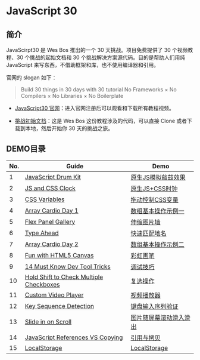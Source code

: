# JavaScript 30
## 简介
JavaScirpt30 是 Wes Bos 推出的一个 30 天挑战。项目免费提供了 30 个视频教程、30 个挑战的起始文档和 30 个挑战解决方案源代码。目的是帮助人们用纯 JavaScript 来写东西，不借助框架和库，也不使用编译器和引用。

官网的 slogan 如下：
> Build 30 things in 30 days with 30  tutorial
> No Frameworks × No Compilers × No Libraries × No Boilerplate

- [JavaScript30 官网](https://javascript30.com)：进入官网注册后可以观看和下载所有教程视频。

- [挑战初始文档](https://github.com/wesbos/JavaScript30)：这是 Wes Bos 这份教程涉及的代码，可以直接 Clone 或者下载到本地，然后开始你 30 天的挑战之旅。

## DEMO目录
No. | Guide | Demo
--- | --- | ---
1 | [JavaScript Drum Kit](https://github.com/wyx8267/JavaScript30/tree/master/01%20-%20JavaScript%20Drum%20Kit) | [原生JS模拟敲鼓效果](https://wyx8267.github.io/JavaScript30/01%20-%20JavaScript%20Drum%20Kit/)
2 | [JS and CSS Clock](https://github.com/wyx8267/JavaScript30/tree/master/02%20-%20JS%20and%20CSS%20Clock) | [原生JS+CSS时钟](https://wyx8267.github.io/JavaScript30/02%20-%20JS%20and%20CSS%20Clock/)
3 | [CSS Variables](https://github.com/wyx8267/JavaScript30/tree/master/03%20-%20CSS%20Variables) | [拖动控制CSS变量](https://wyx8267.github.io/JavaScript30/03%20-%20CSS%20Variables/)
4 | [Array Cardio Day 1](https://github.com/wyx8267/JavaScript30/tree/master/04%20-%20Array%20Cardio%20Day%201) | [数组基本操作示例一](https://wyx8267.github.io/JavaScript30/04%20-%20Array%20Cardio%20Day%201/)
5 | [Flex Panel Gallery](https://github.com/wyx8267/JavaScript30/tree/master/05%20-%20Flex%20Panel%20Gallery) | [伸缩图片墙](https://wyx8267.github.io/JavaScript30/05%20-%20Flex%20Panel%20Gallery/)
6 | [Type Ahead](https://github.com/wyx8267/JavaScript30/tree/master/06%20-%20Type%20Ahead) | [快速匹配地名](https://wyx8267.github.io/JavaScript30/06%20-%20Type%20Ahead/)
7 | [Array Cardio Day 2](https://github.com/wyx8267/JavaScript30/tree/master/07%20-%20Array%20Cardio%20Day%202) | [数组基本操作示例二](https://wyx8267.github.io/JavaScript30/07%20-%20Array%20Cardio%20Day%202/)
8 | [Fun with HTML5 Canvas](https://github.com/wyx8267/JavaScript30/tree/master/08%20-%20Fun%20with%20HTML5%20Canvas) | [彩虹画笔](https://wyx8267.github.io/JavaScript30/08%20-%20Fun%20with%20HTML5%20Canvas/)
9 | [14 Must Know Dev Tool Tricks](https://github.com/wyx8267/JavaScript30/tree/master/09%20-%2014%20Must%20Know%20Dev%20Tool%20Tricks) | [调试技巧](https://wyx8267.github.io/JavaScript30/09%20-%2014%20Must%20Know%20Dev%20Tool%20Tricks/)
10 | [Hold Shift to Check Multiple Checkboxes](https://github.com/wyx8267/JavaScript30/tree/master/10%20-%20Hold%20Shift%20to%20Check%20Multiple%20Checkboxes) | [复选操作](https://wyx8267.github.io/JavaScript30/10%20-%20Hold%20Shift%20to%20Check%20Multiple%20Checkboxes/)
11 | [Custom Video Player](https://github.com/wyx8267/JavaScript30/tree/master/11%20-%20Custom%20Video%20Player) | [视频播放器](https://wyx8267.github.io/JavaScript30/11%20-%20Custom%20Video%20Player/)
12 | [Key Sequence Detection](https://github.com/wyx8267/JavaScript30/tree/master/12%20-%20Key%20Sequence%20Detection) | [键盘输入序列验证](https://wyx8267.github.io/JavaScript30/12%20-%20Key%20Sequence%20Detection/)
13 | [Slide in on Scroll](https://github.com/wyx8267/JavaScript30/tree/master/13%20-%20Slide%20in%20on%20Scroll/) | [图片随屏幕滚动滑入滑出](https://wyx8267.github.io/JavaScript30/13%20-%20Slide%20in%20on%20Scroll/)
14 | [JavaScript References VS Copying](https://github.com/wyx8267/JavaScript30/tree/master/14%20-%20JavaScript%20References%20VS%20Copying/) | [引用与拷贝](https://wyx8267.github.io/JavaScript30/14%20-%20JavaScript%20References%20VS%20Copying/)
15 | [LocalStorage](https://github.com/wyx8267/JavaScript30/tree/master/15%20-%20LocalStorage/) | [LocalStorage](https://wyx8267.github.io/JavaScript30/15%20-%20LocalStorage/)